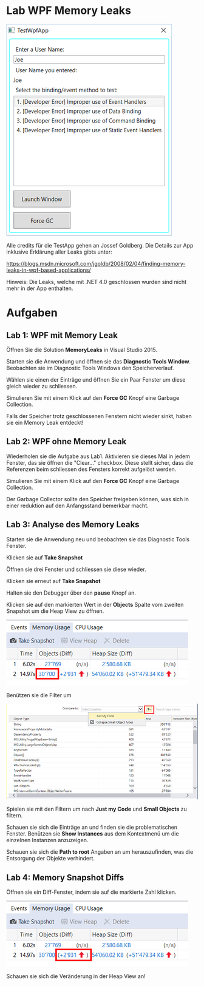 # Lab WPF Memory Leaks

![Die Memory Leak TestApp](./images/testapp.png)

Alle credits für die TestApp gehen an Jossef Goldberg. Die Details zur App inklusive Erklärung aller Leaks gibts unter:

https://blogs.msdn.microsoft.com/jgoldb/2008/02/04/finding-memory-leaks-in-wpf-based-applications/

Hinweis: Die Leaks, welche mit .NET 4.0 geschlossen wurden sind nicht mehr in der App enthalten.

# Aufgaben

## Lab 1: WPF mit Memory Leak 


Öffnen Sie die Solution **MemoryLeaks** in Visual Studio 2015.

Starten sie die Anwendung und öffnen sie das **Diagnostic Tools Window**. Beobachten sie im Diagnostic Tools Windows den Speicherverlauf. 

Wählen sie einen der Einträge und öffnen Sie ein Paar Fenster um diese gleich wieder zu schliessen.

Simulieren Sie mit einem Klick auf den **Force GC** Knopf eine Garbage Collection.

Falls der Speicher trotz geschlossenen Fenstern nicht wieder sinkt, haben sie ein Memory Leak entdeckt!



## Lab 2: WPF ohne Memory Leak

Wiederholen sie die Aufgabe aus Lab1. Aktivieren sie dieses Mal in jedem Fenster, das sie öffnen die "Clear..." checkbox. Diese stellt sicher, dass die Referenzen beim schliessen des Fensters korrekt aufgelöst werden.

Simulieren Sie mit einem Klick auf den **Force GC** Knopf eine Garbage Collection.

Der Garbage Collector sollte den Speicher freigeben können, was sich in einer reduktion auf den Anfangsstand bemerkbar macht. 


## Lab 3: Analyse des Memory Leaks

Starten sie die Anwendung neu und beobachten sie das Diagnostic Tools Fenster.

Klicken sie auf **Take Snapshot**

Öffnen sie drei Fenster und schliessen sie diese wieder.

Klicken sie erneut auf **Take Snapshot**

Halten sie den Debugger über den **pause** Knopf an.

Klicken sie auf den markierten Wert in der **Objects** Spalte vom zweiten Snapshot um die Heap View zu öffnen.

![Memory Snapshots](./images/snap1.png)

Benützen sie die Filter um 

![Heap View Filters](./images/heapview_filters.png)

Spielen sie mit den Filtern um nach **Just my Code** und **Small Objects** zu filtern.

Schauen sie sich die Einträge an und finden sie die problematischen Fenster. Benützen sie **Show Instances** aus dem Kontextmenü um die einzelnen Instanzen anzuzeigen.

Schauen sie sich die **Path to root** Angaben an um herauszufinden, was die Entsorgung der Objekte verhindert.


## Lab 4: Memory Snapshot Diffs

Öffnen sie ein Diff-Fenster, indem sie auf die markierte Zahl klicken.

![Heap View Filters](./images/snap2_diff.png)


Schauen sie sich die Veränderung in der Heap View an!